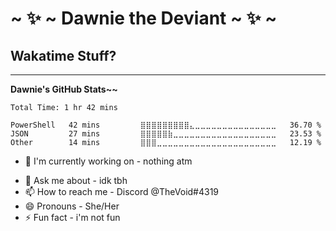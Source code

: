 <!-- markdownlint-disable MD036 -->

# ~ ✨ ~ Dawnie the Deviant ~ ✨ ~

<!--
## so yeah this is the template thing for it but modified a bit, idc, i'll fix it later
-->

## Wakatime Stuff?

---

**Dawnie's GitHub Stats~~**

<!--START_SECTION:staterinos-->

```text
Total Time: 1 hr 42 mins

PowerShell   42 mins         ⣿⣿⣿⣿⣿⣿⣿⣿⣿⣄⣀⣀⣀⣀⣀⣀⣀⣀⣀⣀⣀⣀⣀⣀⣀   36.70 %
JSON         27 mins         ⣿⣿⣿⣿⣿⣷⣀⣀⣀⣀⣀⣀⣀⣀⣀⣀⣀⣀⣀⣀⣀⣀⣀⣀⣀   23.53 %
Other        14 mins         ⣿⣿⣿⣀⣀⣀⣀⣀⣀⣀⣀⣀⣀⣀⣀⣀⣀⣀⣀⣀⣀⣀⣀⣀⣀   12.19 %
```

<!--END_SECTION:staterinos-->

<!--
**voidei/voidei** is a ✨ _special_ ✨ repository because its `README.md` (this file) appears on your GitHub profile.

Here are some ideas to get you started:
-->
- 🔭 I'm currently working on  -  <!-- An idle clicker game --> nothing atm
<!--
  - Can locate my repo for it [here~!](https://github.com/voidei/scungusclicker)
- 🌱 I'm currently learning  -  All the baggage associated with the above
- 👯 I'm looking to collaborate on  -  Starbound JSON extension lol
- 🤔 I'm looking for help with - same as above ^^
-->
- 💬 Ask me about  -  idk tbh
- 📫 How to reach me  -  Discord @TheVoid#4319
- 😄 Pronouns  -  She/Her
- ⚡ Fun fact  - i'm not fun
